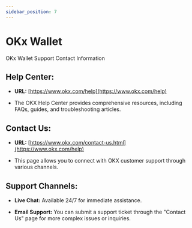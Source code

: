 ```yaml
---
sidebar_position: 7
---
```


# OKx Wallet

OKx Wallet Support Contact Information

## **Help Center:**

-   **URL:** [https://www.okx.com/help](https://www.okx.com/help)
    
-   The OKX Help Center provides comprehensive resources, including FAQs, guides, and troubleshooting articles.
    

## **Contact Us:**

-   **URL:** [https://www.okx.com/contact-us.html](https://www.okx.com/help)
    
-   This page allows you to connect with OKX customer support through various channels.
    

## **Support Channels:**

-   **Live Chat:** Available 24/7 for immediate assistance.
    
-   **Email Support:** You can submit a support ticket through the "Contact Us" page for more complex issues or inquiries.
